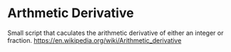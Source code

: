 # Arthmetic Derivative

Small script that caculates the arithmetic derivative of either an integer or fraction.
https://en.wikipedia.org/wiki/Arithmetic_derivative
